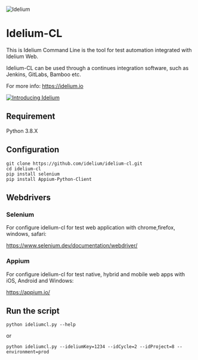 ![Idelium](https://idelium.io/assets/images/idelium.png)

# Idelium-CL

This is Idelium Command Line is the tool for test automation integrated with Idelium Web.

Idelium-CL can be used through a continues integration software, such as Jenkins, GitLabs, Bamboo etc.

For more info: https://idelium.io

[![Introducing Idelium](https://img.youtube.com/vi/nGe3c_CU0NQ/0.jpg)](https://youtu.be/nGe3c_CU0NQ)

## Requirement

Python 3.8.X

## Configuration

```
git clone https://github.com/idelium/idelium-cl.git
cd idelium-cl
pip install selenium
pip install Appium-Python-Client
```

## Webdrivers

### Selenium

For configure idelium-cl for test web application with chrome,firefox, windows, safari:

https://www.selenium.dev/documentation/webdriver/

### Appium

For configure idelium-cl for test native, hybrid and mobile web apps with iOS, Android and Windows:

https://appium.io/



## Run the script

```
python ideliumcl.py	--help
```

or

```
python ideliumcl.py --ideliumKey=1234 --idCycle=2 --idProject=8 --environment=prod
```